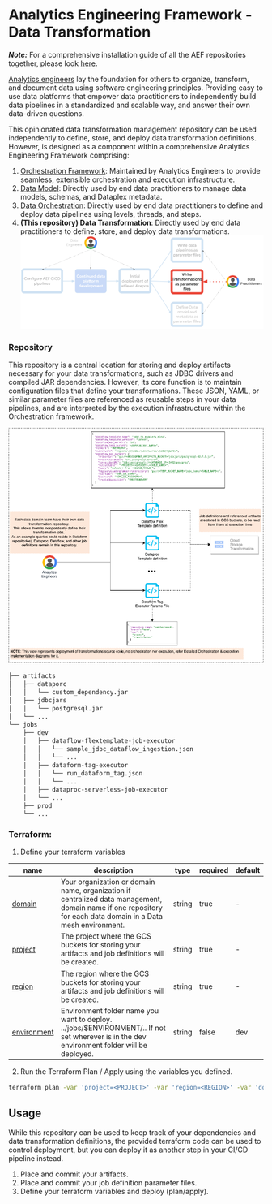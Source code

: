 # Analytics Engineering Framework - Data Transformation
***Note:*** For a comprehensive installation guide of all the AEF repositories together, please look [here](https://github.com/googlecloudplatform/aef-orchestration-framework/blob/main/AEF_DEPLOYMENT.md).

[Analytics engineers](https://www.getdbt.com/what-is-analytics-engineering) lay the foundation for others to organize, transform, and document data using software engineering principles. Providing easy to use data platforms that empower data practitioners to independently build data pipelines in a standardized and scalable way, and answer their own data-driven questions.

This opinionated data transformation management repository can be used independently to define, store, and deploy data transformation definitions. However, is designed as a component within a comprehensive Analytics Engineering Framework comprising:
1. [Orchestration Framework](https://github.com/googlecloudplatform/aef-orchestration-framework): Maintained by Analytics Engineers to provide seamless, extensible orchestration and execution infrastructure.
1. [Data Model](https://github.com/googlecloudplatform/aef-data-model): Directly used by end data practitioners to manage data models, schemas, and Dataplex metadata.
1. [Data Orchestration](https://github.com/googlecloudplatform/aef-data-orchestration): Directly used by end data practitioners to define and deploy data pipelines using levels, threads, and steps.
1. **(This repository) Data Transformation**: Directly used by end data practitioners to define, store, and deploy data transformations.
![AEF_repositories.png](AEF_repositories.png)

### Repository
This repository is a central location for storing and deploy artifacts necessary for your data transformations, such as JDBC drivers and compiled JAR dependencies. However, its core function is to maintain configuration files that define your transformations. These JSON, YAML, or similar parameter files are referenced as reusable steps in your data pipelines, and are interpreted by the execution infrastructure within the Orchestration framework.

![data_processing_repo.png](data_processing_repo.png)
```
├── artifacts
│   ├── dataporc
│   │   └── custom_dependency.jar
│   ├── jdbcjars
│   │   └── postgresql.jar
│   └── ...
└── jobs
    ├── dev
    │   ├── dataflow-flextemplate-job-executor
    │   │   └── sample_jdbc_dataflow_ingestion.json
    │   │   └── ...        
    │   ├── dataform-tag-executor
    │   │   └── run_dataform_tag.json
    │   │   └── ... 
    │   ├── dataproc-serverless-job-executor
    │   └── ...
    ├── prod
    └── ...
```

### Terraform:
1. Define your terraform variables
<!-- BEGIN TFDTFOC -->
| name                                        | description                                                                                                                                                   | type     | required | default |
|---------------------------------------------|---------------------------------------------------------------------------------------------------------------------------------------------------------------|----------|----------|---------|
| [domain](terraform/variables.tf#L17)        | Your organization or domain name, organization if centralized data management, domain name if one repository for each data domain in a Data mesh environment. | string   | true     | -       |
| [project](terraform/variables.tf#L23)       | The project where the GCS buckets for storing your artifacts and job definitions will be created.                                                             | string   | true     | -       |
| [region](terraform/variables.tf#L29)        | The region where the GCS buckets for storing your artifacts and job definitions will be created.                                                              | string   | true     | -       |
| [environment](terraform/variables.tf#L35)   | Environment folder name you want to deploy. ../jobs/$ENVIRONMENT/.. If not set wherever is in the dev environment folder will be deployed.                    | string   | false    | dev     |
<!-- END TFDOC -->
2. Run the Terraform Plan / Apply using the variables you defined.
```bash
terraform plan -var 'project=<PROJECT>' -var 'region=<REGION>' -var 'domain=<DOMAIN_NAME>' -var 'environment=dev'
```

## Usage
While this repository can be used to keep track of your dependencies and data transformation definitions, the provided terraform code can be used to control deployment, but you can deploy it as another step in your CI/CD pipeline instead.
1. Place and commit your artifacts.
2. Place and commit your job definition parameter files.
3. Define your terraform variables and deploy (plan/apply).
